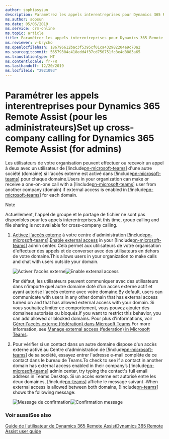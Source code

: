 ```yaml
---
author: sophiasysun
description: Paramétrez les appels interentreprises pour Dynamics 365 Remote Assist en activant l'accès externe dans le Centre d'administration de Microsoft Teams.
ms.author: sopsun
ms.date: 05/06/2019
ms.service: crm-online
ms.topic: article
title: Paramétrer les appels interentreprises pour Dynamics 365 Remote Assist
ms.reviewer: v-brycho
ms.openlocfilehash: 186796612bac3f5395cf01ca432982204e9c70a2
ms.sourcegitcommit: 56579384c418edd4f37cd750751fc8e4d8883a65
ms.translationtype: HT
ms.contentlocale: fr-FR
ms.lasthandoff: 12/20/2019
ms.locfileid: "2921093"
---
```

# <a name="set-up-cross-company-calling-for-dynamics-365-remote-assist-for-admins"></a><span data-ttu-id="345fa-103">Paramétrer les appels interentreprises pour Dynamics 365 Remote Assist (pour les administrateurs)</span><span class="sxs-lookup"><span data-stu-id="345fa-103">Set up cross-company calling for Dynamics 365 Remote Assist (for admins)</span></span>

<span data-ttu-id="345fa-104">Les utilisateurs de votre organisation peuvent effectuer ou recevoir un appel à deux avec un utilisateur de [!include[pn-microsoft-teams](../includes/pn-microsoft-teams.md)] d'une autre société (domaine) si l'accès externe est activé dans [!include[pn-microsoft-teams](../includes/pn-microsoft-teams.md)] pour chaque domaine.</span><span class="sxs-lookup"><span data-stu-id="345fa-104">Users in your organization can make or receive a one-on-one call with a [!include[pn-microsoft-teams](../includes/pn-microsoft-teams.md)] user from another company (domain) if external access is enabled in [!include[pn-microsoft-teams](../includes/pn-microsoft-teams.md)] for each domain.</span></span> 

> [!NOTE]
> <span data-ttu-id="345fa-105">Actuellement, l'appel de groupe et le partage de fichier ne sont pas disponibles pour les appels interentreprises.</span><span class="sxs-lookup"><span data-stu-id="345fa-105">At this time, group calling and file sharing is not available for cross-company calling.</span></span>

1.  <span data-ttu-id="345fa-106">[Activez l'accès externe](https://docs.microsoft.com/microsoftteams/manage-external-access) à votre centre d'administration [!include[pn-microsoft-teams](../includes/pn-microsoft-teams.md)].</span><span class="sxs-lookup"><span data-stu-id="345fa-106">[Enable external access](https://docs.microsoft.com/microsoftteams/manage-external-access) in your [!include[pn-microsoft-teams](../includes/pn-microsoft-teams.md)] admin center.</span></span> <span data-ttu-id="345fa-107">Cela permet aux utilisateurs de votre organisation d'effectuer des appels et de converser avec des utilisateurs en dehors de votre domaine.</span><span class="sxs-lookup"><span data-stu-id="345fa-107">This allows users in your organization to make calls and chat with users outside your domain.</span></span>

    <span data-ttu-id="345fa-108">![Activer l'accès externe](media/enable-external-access.PNG "Activer l'accès externe")</span><span class="sxs-lookup"><span data-stu-id="345fa-108">![Enable external access](media/enable-external-access.PNG "Enable external access")</span></span>
 
    <span data-ttu-id="345fa-109">Par défaut, les utilisateurs peuvent communiquer avec des utilisateurs dans n'importe quel autre domaine doté d'un accès externe actif et ayant autorisé l'accès externe avec votre domaine.</span><span class="sxs-lookup"><span data-stu-id="345fa-109">By default, users can communicate with users in any other domain that has external access turned on and that has allowed external access with your domain.</span></span> <span data-ttu-id="345fa-110">Si vous souhaitez limiter ce comportement, vous pouvez ajouter des domaines autorisés ou bloqués.</span><span class="sxs-lookup"><span data-stu-id="345fa-110">If you want to restrict this behavior, you can add allowed or blocked domains.</span></span> <span data-ttu-id="345fa-111">Pour plus d'informations, voir [Gérer l'accès externe (fédération) dans Microsoft Teams](https://docs.microsoft.com/microsoftteams/manage-external-access).</span><span class="sxs-lookup"><span data-stu-id="345fa-111">For more information, see [Manage external access (federation) in Microsoft Teams](https://docs.microsoft.com/microsoftteams/manage-external-access).</span></span>

2.  <span data-ttu-id="345fa-112">Pour vérifier si un contact dans un autre domaine dispose d'un accès externe activé au Centre d'administration de [!include[pn-microsoft-teams](../includes/pn-microsoft-teams.md)] de sa société, essayez entrer l'adresse e-mail complète de ce contact dans le bureau de Teams.</span><span class="sxs-lookup"><span data-stu-id="345fa-112">To check to see if a contact in another domain has external access enabled in their company’s [!include[pn-microsoft-teams](../includes/pn-microsoft-teams.md)] admin center, try typing the contact's full email address in Teams Desktop.</span></span> <span data-ttu-id="345fa-113">Si un accès externe est autorisé entre les deux domaines, [!include[pn-teams](../includes/pn-teams.md)] affiche le message suivant :</span><span class="sxs-lookup"><span data-stu-id="345fa-113">When external access is allowed between both domains, [!include[pn-teams](../includes/pn-teams.md)] shows the following message:</span></span>

    <span data-ttu-id="345fa-114">![Message de confirmation](media/access-enabled-confirmation.PNG "Message de confirmation")</span><span class="sxs-lookup"><span data-stu-id="345fa-114">![Confirmation message](media/access-enabled-confirmation.PNG "Confirmation message")</span></span>
 
### <a name="see-also"></a><span data-ttu-id="345fa-115">Voir aussi</span><span class="sxs-lookup"><span data-stu-id="345fa-115">See also</span></span>

[<span data-ttu-id="345fa-116">Guide de l'utilisateur de Dynamics 365 Remote Assist</span><span class="sxs-lookup"><span data-stu-id="345fa-116">Dynamics 365 Remote Assist user guide</span></span>](https://docs.microsoft.com/dynamics365/mixed-reality/remote-assist/user-guide#make-and-receive-calls)
